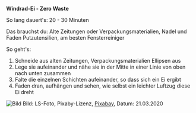 **Windrad-Ei - Zero Waste**

So lang dauert's: 20 - 30 Minuten

Das brauchst du: Alte Zeitungen oder Verpackungsmaterialien, Nadel und Faden
Putzutensilien, am besten Fensterreiniger

So geht's: 
1. Schneide aus alten Zeitungen, Verpackungsmaterialien Ellipsen aus
2. Lege sie aufeinander und nähe sie in der Mitte in einer Linie von oben nach unten zusammen
3. Falte die einzelnen Schichten aufeinander, so dass sich ein Ei ergibt
4. Faden dran, aufhängen und sehen, wie selbst ein leichter Luftzug diese Ei dreht

![Bild](https://cdn.pixabay.com/photo/2017/08/09/10/42/hotel-rooms-2614141_1280.jpg)
Bild: LS-Foto, Pixaby-Lizenz, [Pixabay](https://pixabay.com/de/photos/hotelzimmer-hamburg-elbphilharmonie-2614141/), Datum: 21.03.2020
